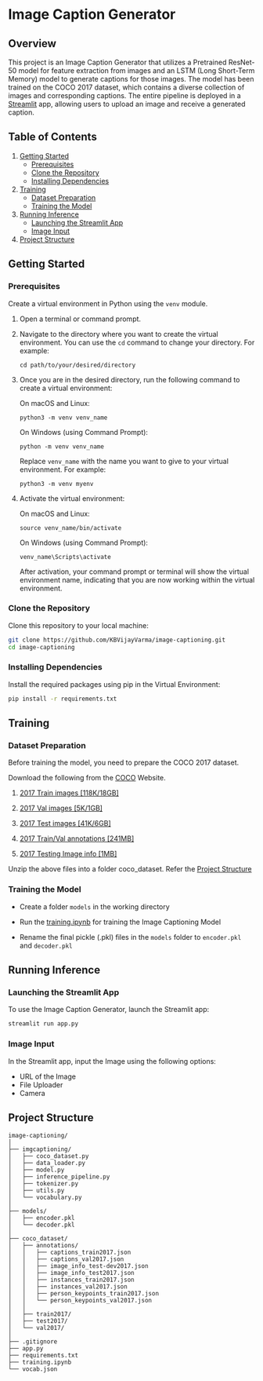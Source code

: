 # Image Caption Generator

## Overview

This project is an Image Caption Generator that utilizes a Pretrained ResNet-50 model for feature extraction from images and an LSTM (Long Short-Term Memory) model to generate captions for those images. The model has been trained on the COCO 2017 dataset, which contains a diverse collection of images and corresponding captions. The entire pipeline is deployed in a [Streamlit](https://captionify.streamlit.app/) app, allowing users to upload an image and receive a generated caption.

## Table of Contents

1. [Getting Started](#getting-started)
    - [Prerequisites](#prerequisites)
    - [Clone the Repository](#clone-the-repository)
    - [Installing Dependencies](#installing-dependencies)
2. [Training](#training)
    - [Dataset Preparation](#dataset-preparation)
    - [Training the Model](#training-the-model)
3. [Running Inference](#running-inference)
    - [Launching the Streamlit App](#launching-the-streamlit-app)
    - [Image Input](#image-input)
4. [Project Structure](#project-structure)

## Getting Started

### Prerequisites

Create a virtual environment in Python using the `venv` module.

1. Open a terminal or command prompt.

2. Navigate to the directory where you want to create the virtual environment. You can use the `cd` command to change your directory. For example:

    ```
    cd path/to/your/desired/directory
    ```

3. Once you are in the desired directory, run the following command to create a virtual environment:

    On macOS and Linux:

    ```
    python3 -m venv venv_name
    ```

    On Windows (using Command Prompt):

    ```
    python -m venv venv_name
    ```

    Replace `venv_name` with the name you want to give to your virtual environment. For example:

    ```
    python3 -m venv myenv
    ```

4. Activate the virtual environment:

    On macOS and Linux:

    ```
    source venv_name/bin/activate
    ```

    On Windows (using Command Prompt):

    ```
    venv_name\Scripts\activate
    ```

    After activation, your command prompt or terminal will show the virtual environment name, indicating that you are now working within the virtual environment.

### Clone the Repository

Clone this repository to your local machine:

```bash
git clone https://github.com/KBVijayVarma/image-captioning.git
cd image-captioning
```

### Installing Dependencies

Install the required packages using pip in the Virtual Environment:

```bash
pip install -r requirements.txt
```

## Training

### Dataset Preparation

Before training the model, you need to prepare the COCO 2017 dataset.

Download the following from the [COCO](https://cocodataset.org/#download) Website.

1. [2017 Train images [118K/18GB]](http://images.cocodataset.org/zips/train2017.zip)

2. [2017 Val images [5K/1GB]](http://images.cocodataset.org/zips/val2017.zip)

3. [2017 Test images [41K/6GB]](http://images.cocodataset.org/zips/test2017.zip)

4. [2017 Train/Val annotations [241MB]](http://images.cocodataset.org/annotations/annotations_trainval2017.zip)

5. [2017 Testing Image info [1MB]](http://images.cocodataset.org/annotations/image_info_test2017.zip)

Unzip the above files into a folder coco_dataset. Refer the [Project Structure](#project-structure)

### Training the Model

-   Create a folder `models` in the working directory

-   Run the [training.ipynb](training.ipynb) for training the Image Captioning Model

-   Rename the final pickle (.pkl) files in the `models` folder to `encoder.pkl` and `decoder.pkl`

## Running Inference

### Launching the Streamlit App

To use the Image Caption Generator, launch the Streamlit app:

```bash
streamlit run app.py
```

### Image Input

In the Streamlit app, input the Image using the following options:

-   URL of the Image
-   File Uploader
-   Camera

## Project Structure

```
image-captioning/
│
├── imgcaptioning/
│   ├── coco_dataset.py
│   ├── data_loader.py
│   ├── model.py
│   ├── inference_pipeline.py
│   ├── tokenizer.py
│   ├── utils.py
│   └── vocabulary.py
│
├── models/
│   ├── encoder.pkl
│   └── decoder.pkl
│
├── coco_dataset/
│   ├── annotations/
│   │   ├── captions_train2017.json
│   │   ├── captions_val2017.json
│   │   ├── image_info_test-dev2017.json
│   │   ├── image_info_test2017.json
│   │   ├── instances_train2017.json
│   │   ├── instances_val2017.json
│   │   ├── person_keypoints_train2017.json
│   │   └── person_keypoints_val2017.json
│   │
│   ├── train2017/
│   ├── test2017/
│   └── val2017/
│
├── .gitignore
├── app.py
├── requirements.txt
├── training.ipynb
└── vocab.json
```

